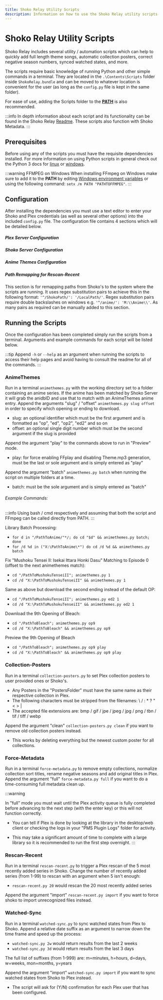 ```yaml
---
title: Shoko Relay Utility Scripts
description: Information on how to use the Shoko Relay utility scripts.
---
```


<script setup>
const preColumns = [
  { name: 'Dependency', header: 'Dependency' },
  { name: 'AnimeThemes', header: 'Anime Themes' },
  { name: 'CollectionPosters', header: 'Collection Posters' },
  { name: 'ForceMetadata', header: 'Force Metadata' },
  { name: 'RescanRecent', header: 'Rescan Recent' },
  { name: 'WatchedSync', header: 'Watched Sync' }
];

const preTableData = [
  {
    Dependency: '[Python 3](https://www.python.org/downloads/)',
    AnimeThemes: '✔️',
    CollectionPosters: '✔️',
    ForceMetadata: '✔️',
    RescanRecent: '✔️',
    WatchedSync: '✔️'
  },
  {
    Dependency: '[PlexAPI](https://pypi.org/project/PlexAPI/)',
    AnimeThemes: '❌',
    CollectionPosters: '✔️',
    ForceMetadata: '✔️',
    RescanRecent: '❌',
    WatchedSync: '✔️'
  },
  {
    Dependency: '[Requests](https://pypi.org/project/requests/)',
    AnimeThemes: '✔️',
    CollectionPosters: '✔️',
    ForceMetadata: '❌',
    RescanRecent: '✔️',
    WatchedSync: '✔️'
  },
  {
    Dependency: '[FFmpeg](https://ffmpeg.org/download.html)',
    AnimeThemes: '✔️',
    CollectionPosters: '❌',
    ForceMetadata: '❌',
    RescanRecent: '❌',
    WatchedSync: '❌'
  }
];

const plexConfigColumns = [
  { name: 'Option', header: 'Option' },
  { name: 'Description', header: 'Description' },
];

const plexConfigTableData = [
  {
    Option: 'Username',
    Description: 'The username for the **admin account** of your Plex server.',
  },
  {
    Option: 'Password',
    Description: 'The password for the **admin account** of your Plex server. Skip this setting if two-factor authentication is in use.',
  },
  {
    Option: 'ServerName',
    Description: 'The name of your Plex server.',
  },
  {
    Option: 'LibraryNames',
    Description: `The names of any libraries which you want the scripts to interact with. **Must be formatted as a Python list** e.g. \`'LibraryNames': ['Anime Shows', 'Anime Movies'],\``,
  },
];

const shokoConfigColumns = [
  { name: 'Option', header: 'Option', width: '9em' },
  { name: 'Description', header: 'Description' }
];

const shokoConfigTableData = [
  {
    Option: 'Hostname',
    Description: 'The IP address for the computer where Shoko Server is located.'
  },
  {
    Option: 'Port',
    Description: 'The port Shoko Server uses, by default its **8111**'
  },
  {
    Option: 'Username',
    Description: 'The username for the **local account** you created during the **First Run** setup in Shoko Server.'
  },
  {
    Option: 'Password',
    Description: 'The password for the **local account** you created during the **First Run** setup in Shoko Server.'
  }
];

const animeThemesConfigColumns = [
  { name: 'Option', header: 'Option', width: '9em' },
  { name: 'Description', header: 'Description' }
];

const animeThemesConfigTableData = [
  {
    Option: 'FFplay_Enabled',
    Description: 'Whether the AnimeThemes script will playback the song after downloading or not.'
  },
  {
    Option: 'FFplay_Volume',
    Description: 'The volume of the audio playback if it is enabled.'
  },
  {
    Option: 'BatchOverwrite',
    Description: 'Whether the batch argument will overwrite **Theme.mp3** files or not.'
  }
];

</script>

# Shoko Relay Utility Scripts

Shoko Relay includes several utility / automation scripts which can help to quickly add full length theme songs,
automatic collection posters, correct negative season numbers, synced watched states, and more.

The scripts require basic knowledge of running Python and other simple commands in a terminal. They are located in the
`.\Contents\Scripts` folder inside `ShokoRelay.bundle` and can be moved to whatever location is convenient for the
user (as long as the `config.py` file is kept in the same folder).

For ease of use, adding the Scripts folder to the **[PATH](https://en.wikipedia.org/wiki/PATH_(variable))** is also
recommended.

:::info
In depth information about each script and its functionality can be found in the Shoko
Relay [Readme](https://github.com/natyusha/ShokoRelay.bundle?tab=readme-ov-file#scripts). These scripts also function
with Shoko Metadata.
:::

## Prerequisites

Before using any of the scripts you must have the requisite dependencies installed. For more information on using Python
scripts in general check out the Python 3 docs for [linux](https://docs.python.org/3/using/unix.html#on-linux)
or [windows](https://docs.python.org/3/using/windows.html).

<EasyTable :columns="preColumns" :data="preTableData" />

:::warning FFMPEG on Windows
When installing FFmpeg on Windows make sure to add it to the **PATH** by
editing [Windows environment variables](https://phoenixnap.com/kb/ffmpeg-windows#ftoc-heading-4) or using the following
command: `setx /m PATH "PATHTOFFMPEG"`.
:::

## Configuration

After installing the dependencies you must use a text editor to enter your Shoko and Plex credentials (as well as
several other options) into the included `config.py` file. The configuration file contains 4 sections which will be
detailed below.

##### Plex Server Configuration

<EasyTable :columns="plexConfigColumns" :data="plexConfigTableData" />

##### Shoko Server Configuration

<EasyTable :columns="shokoConfigColumns" :data="shokoConfigTableData" />

##### Anime Themes Configuration

<EasyTable :columns="animeThemesConfigColumns" :data="animeThemesConfigTableData" />

##### Path Remapping for Rescan-Recent

This section is for remapping paths from Shoko's to the system where the scripts are running. It uses regex substitution
pairs to achieve this in the following format: `'^/ShokoPath/': '/LocalPath/'`. Regex substitution pairs require double
backslashes on windows e.g. `'^/anime/': 'M:\\Anime\\'`. As many pairs as required can be manually added to this
section.

## Running the Scripts

Once the configuration has been completed simply run the scripts from a terminal. Arguments and example commands for
each script will be listed below.

:::tip
Append `-h` or `--help` as an argument when running the scripts to access their help pages and avoid having to consult
the readme for all of the commands.
:::

### AnimeThemes

Run in a terminal `animethemes.py` with the working directory set to a folder containing an anime series. If the anime
has been matched by Shoko Server it will grab the anidbID and use that to match with an AnimeThemes anime entry.
Append the arguments "slug" / "offset" `animethemes.py slug offset` in order to specify which opening or ending to
download.

- slug: an optional identifier which must be the first argument and is formatted as "op", "ed", "op2", "ed2" and so on
- offset: an optional single digit number which must be the second argument if the slug is provided

Append the argument "play" to the commands above to run in "Preview" mode.

- play: for force enabling FFplay and disabling Theme.mp3 generation, must be the last or sole argument and is simply
  entered as "play"

Append the argument "batch" `animethemes.py batch` when running the script on multiple folders at a time.

- batch: must be the sole argument and is simply entered as "batch"

###### Example Commands:

:::info
Using bash / cmd respectively and assuming that both the script and FFmpeg can be called directly from PATH.
:::

Library Batch Processing:

- `for d in "/PathToAnime/"*/; do cd "$d" && animethemes.py batch; done`
- `for /d %d in ("X:\PathToAnime\*") do cd /d %d && animethemes.py batch`

Fix "Mushoku Tensei II: Isekai Ittara Honki Dasu" Matching to Episode 0 (offset to the next animethemes match):

- `cd "/PathToMushokuTenseiII"; animethemes.py 1`
- `cd /d "X:\PathToMushokuTenseiII" && animethemes.py 1`

Same as above but download the second ending instead of the default OP:

- `cd "/PathToMushokuTenseiII"; animethemes.py ed2 1`
- `cd /d "X:\PathToMushokuTenseiII" && animethemes.py ed2 1`

Download the 9th Opening of Bleach:

- `cd "/PathToBleach"; animethemes.py op9`
- `cd /d "X:\PathToBleach" && animethemes.py op9`

Preview the 9th Opening of Bleach

- `cd "/PathToBleach"; animethemes.py op9 play`
- `cd /d "X:\PathToBleach" && animethemes.py op9 play`

### Collection-Posters

Run in a terminal `collection-posters.py` to set Plex collection posters to user provided ones or Shoko's.

- Any Posters in the "PostersFolder" must have the same name as their respective collection in Plex.
- The following characters must be stripped from the filenames: \ / : * ? " < > |
- The accepted file extensions are: bmp / gif / jpe / jpeg / jpg / png / tbn / tif / tiff / webp

Append the argument "clean" `collection-posters.py clean` if you want to remove old collection posters instead.

- This works by deleting everything but the newest custom poster for all collections.

### Force-Metadata

Run in a terminal `force-metadata.py` to remove empty collections, normalize collection sort titles, rename negative
seasons and add original titles in Plex. Append the argument "full" `force-metadata.py full` if you want to do a
time-consuming full metadata clean up.

:::warning

In "full" mode you must wait until the Plex activity queue is fully completed before advancing to the next step (with
the enter key) or this will not function correctly.

- You can tell if Plex is done by looking at the library in the desktop/web client or checking the logs in your "PMS
  Plugin Logs" folder for activity.

- This may take a significant amount of time to complete with a large library so it is recommended to run the first step
  overnight.
  :::

### Rescan-Recent

Run in a terminal `rescan-recent.py` to trigger a Plex rescan of the 5 most recently added series in Shoko. Change the
number of recently added series (from 1-99) to rescan with an argument when 5 isn't enough:

- `rescan-recent.py 20` would rescan the 20 most recently added series

Append the argument "import" `rescan-recent.py import` if you want to force shoko to import unrecognized files instead.

### Watched-Sync

Run in a terminal `watched-sync.py` to sync watched states from Plex to Shoko. Append a relative date suffix as an
argument to narrow down the time frame and speed up the process:

- `watched-sync.py 2w` would return results from the last 2 weeks
- `watched-sync.py 3d` would return results from the last 3 days

The full list of suffixes (from 1-999) are: m=minutes, h=hours, d=days, w=weeks, mon=months, y=years

Append the argument "import" `watched-sync.py import` if you want to sync watched states from Shoko to Plex instead.

- The script will ask for (Y/N) confirmation for each Plex user that has been configured.
